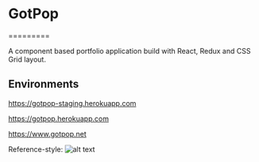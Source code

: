 # GotPop
=========

A component based portfolio application build with React, Redux and CSS Grid layout.

## Environments

https://gotpop-staging.herokuapp.com

https://gotpop.herokuapp.com

https://www.gotpop.net

Reference-style: 
![alt text][logo]

[logo]: https://www.gotpop.net/images/icons-512.png "GotPop logo"
